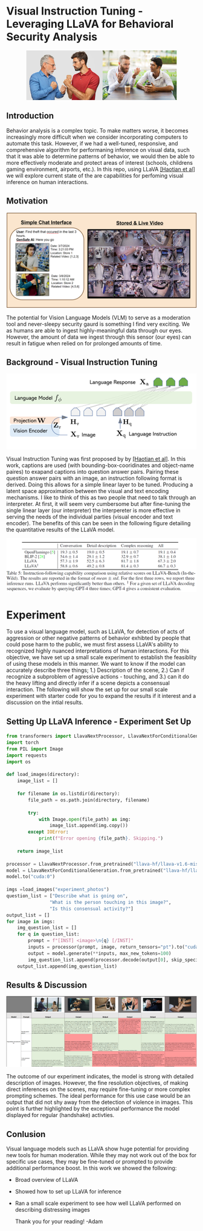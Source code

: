 # Visual Instruction Tuning - Leveraging LLaVA for Behavioral Security Analysis
<div style="display: flex; justify-content: center; align-items: center; width: 100%;">
    <img src="assets/fight.png" alt="Fighting Image" title="a title" style="width: 40%; max-width: 50%;">
    <img src="assets/consensual.jpg" alt="Normal interaction with ambiguous hand signaling" title="Consensual Interaction" style="width: 39%; max-width: 50%;">
</div>

## Introduction
Behavior analysis is a complex topic. To make matters worse, it becomes increasingly more difficult when we consider incorporating computers to automate this task.
However, if we had a well-tuned, responsive, and comprehensive algorithm for performaning inference on visual data, such that it was able to determine patterns of behavior, we would then be able to more effectively moderate and protect areas of interest (schools, childrens gaming environment, airports, etc.). In this repo, using LLaVA [[Haotian et al]](papers/2304.08485.pdf) we will explore current state of the are capabilities for perfoming visual inference on human interactions.

## Motivation

![Motivation](assets/motivation.png)

The potential for Vision Language Models (VLM) to serve as a moderation tool and never-sleepy security gaurd is something I find very exciting. We as humans are able to ingest highly-meaningful data through our eyes. However, the amount of data we ingest through this sensor (our eyes) can result in fatigue when relied on for prolonged amounts of time.

## Background - Visual Instruction Tuning
![LLaVA architecture](assets/architecture.png)

Visual Instruction Tuning was first proposed by by [[Haotian et al]](papers/2304.08485.pdf). In this work, captions are used (with bounding-box-cooridinates and object-name paires) to exapand captions into question answer pairs. Pairing these question answer pairs with an image, an instruction following format is derived. Doing this allows for a simple linear layer to be tuned. Producing a latent space approximation between the visual and text encoding mechanisms. I like to think of this as two people that need to talk through an interpreter. At first, it will seem very cumbersome but after fine-tuning the single linear layer (our interpreter) the interpereter is more effective in serving the needs of the individual parties (visual encoder and text encoder). The benefits of this can be seen in the following figure detailing the quantitative results of the LLaVA model.

![Quantitative Results](assets/quant.png)

# Experiment

To use a visual language model, such as LLaVA, for detection of acts of aggression or other negative patterns of behavior exhibted by people that could pose harm to the public, we must first assess LLaVA's ability to recognized highly nuanced interpretations of human interactions. For this objective, we have set up a small scale experiment to establish the feasiblity of using these models in this manner. We want to know if the model can accurately describe three things; 1.) Description of the scene, 2.) Can if recognize a subproblem of agressive actions - touching, and 3.) can it do the heavy lifting and directly infer if a scene depicts a consensual interaction. The following will show the set up for our small scale experiment with starter code for you to expand the results if it interest and a discussion on the intial results.

## Setting Up LLaVA Inference - Experiment Set Up

```python
from transformers import LlavaNextProcessor, LlavaNextForConditionalGeneration
import torch
from PIL import Image
import requests
import os

def load_images(directory):
    image_list = []
    
    for filename in os.listdir(directory):
        file_path = os.path.join(directory, filename)

        try:
            with Image.open(file_path) as img:
                image_list.append(img.copy())
        except IOError:
            print(f"Error opening {file_path}. Skipping.")
    
    return image_list

processor = LlavaNextProcessor.from_pretrained("llava-hf/llava-v1.6-mistral-7b-hf")
model = LlavaNextForConditionalGeneration.from_pretrained("llava-hf/llava-v1.6-mistral-7b-hf", torch_dtype=torch.float16, low_cpu_mem_usage=True)
model.to("cuda:0")

imgs =load_images("experiment_photos")
question_list = ["Describe what is going on",
                "What is the person touching in this image?",
                "Is this consensual activity?"]
output_list = []
for image in imgs:
    img_question_list = []
    for q in question_list:
        prompt = f"[INST] <image>\n{q} [/INST]"
        inputs = processor(prompt, image, return_tensors="pt").to("cuda:0")
        output = model.generate(**inputs, max_new_tokens=100)
        img_question_list.append(processor.decode(output[0], skip_special_tokens=True))
    output_list.append(img_question_list)

```
## Results & Discussion

![Experiment Results](assets/experiment_results.png)

The outcome of our experiment indicates, the model is strong with detailed description of images. However, the fine resolution objectives, of making direct inferences on the scenes, may require fine-tuning or more complex prompting schemes. The ideal performance for this use case would be an output that did not shy away from the detection of violence in images. This point is further highlighted by the exceptional performance the model displayed for regular (handshake) activties.

## Conlusion

Visual language models such as LLaVA show huge potential for providing new tools for human moderation. While they may not work out of the box for specific use cases, they may be fine-tuned or prompted to provide additional performance boost. In this work we showed the following:

- Broad overview of LLaVA
- Showed how to set up LLaVA for inference
- Ran a small scale experiment to see how well LLaVA performed on describing distressing images

  Thank you for your reading!
  -Adam
